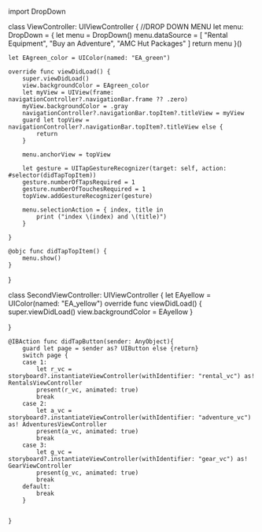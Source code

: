 import DropDown

class ViewController: UIViewController {
    //DROP DOWN MENU
    let menu: DropDown = {
        let menu = DropDown()
        menu.dataSource = [
            "Rental Equipment",
            "Buy an Adventure",
            "AMC Hut Packages"
        ]
        return menu
    }()
    
    let EAgreen_color = UIColor(named: "EA_green")
    
    override func viewDidLoad() {
        super.viewDidLoad()
        view.backgroundColor = EAgreen_color
        let myView = UIView(frame: navigationController?.navigationBar.frame ?? .zero)
        myView.backgroundColor = .gray
        navigationController?.navigationBar.topItem?.titleView = myView
        guard let topView = navigationController?.navigationBar.topItem?.titleView else {
            return
        }
        
        menu.anchorView = topView
        
        let gesture = UITapGestureRecognizer(target: self, action: #selector(didTapTopItem))
        gesture.numberOfTapsRequired = 1
        gesture.numberOfTouchesRequired = 1
        topView.addGestureRecognizer(gesture)
        
        menu.selectionAction = { index, title in
            print ("index \(index) and \(title)")
        }
        
    }
    
    @objc func didTapTopItem() {
        menu.show()
    }
    
    
}










class SecondViewController: UIViewController {
    let EAyellow = UIColor(named: "EA_yellow")
    override func viewDidLoad() {
        super.viewDidLoad()
        view.backgroundColor = EAyellow
    }
    
}





    @IBAction func didTapButton(sender: AnyObject){
        guard let page = sender as? UIButton else {return}
        switch page {
        case 1:
            let r_vc = storyboard?.instantiateViewController(withIdentifier: "rental_vc") as! RentalsViewController
            present(r_vc, animated: true)
            break
        case 2:
            let a_vc = storyboard?.instantiateViewController(withIdentifier: "adventure_vc") as! AdventuresViewController
            present(a_vc, animated: true)
            break
        case 3:
            let g_vc = storyboard?.instantiateViewController(withIdentifier: "gear_vc") as! GearViewController
            present(g_vc, animated: true)
            break
        default:
            break
        }
        
        
    }
